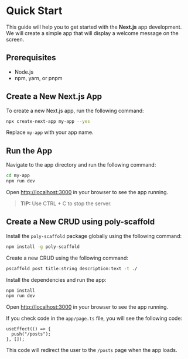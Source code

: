 # Quick Start

This guide will help you to get started with the **Next.js** app development. We will create a simple app that will display a welcome message on the screen.

## Prerequisites

- Node.js
- npm, yarn, or pnpm

## Create a New Next.js App

To create a new Next.js app, run the following command:

```bash
npx create-next-app my-app --yes
```

Replace `my-app` with your app name.

## Run the App

Navigate to the app directory and run the following command:

```bash
cd my-app
npm run dev
```

Open [http://localhost:3000](http://localhost:3000) in your browser to see the app running.

> **TIP:** Use CTRL + C to stop the server.

## Create a New CRUD using poly-scaffold

Install the `poly-scaffold` package globally using the following command:

```bash
npm install -g poly-scaffold
```

Create a new CRUD using the following command:

```bash
pscaffold post title:string description:text -t ./
```

Install the dependencies and run the app:

```bash
npm install
npm run dev
```

Open [http://localhost:3000](http://localhost:3000) in your browser to see the app running.

If you check code in the `app/page.ts` file, you will see the following code:

```tsx
useEffect(() => {
  push("/posts");
}, []);
```

This code will redirect the user to the `/posts` page when the app loads.
